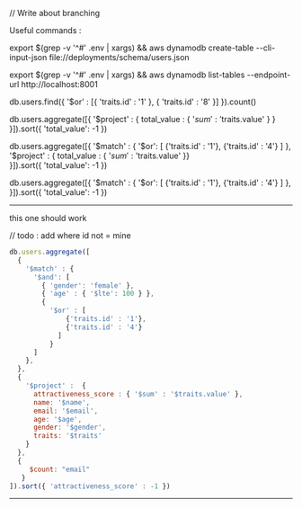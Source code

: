 // Write about branching

Useful commands :

export $(grep -v '^#' .env | xargs) && aws dynamodb create-table --cli-input-json file://deployments/schema/users.json

export $(grep -v '^#' .env | xargs) && aws dynamodb list-tables --endpoint-url http://localhost:8001

db.users.find({ '$or' : [{ 'traits.id' : '1' }, { 'traits.id' : '8' }]  }).count()

db.users.aggregate([{ '$project' : { total_value : { '$sum' : '$traits.value' }  }   }]).sort({ 'total_value': -1  })



db.users.aggregate([{ 
'$match' : { 
  '$or': [
    {'traits.id' : '1'}, {'traits.id' : '4'} ] },
'$project' : { total_value : { '$sum' : '$traits.value' }}   
}]).sort({ 'total_value': -1  })



db.users.aggregate([{
  '$match' : {
    '$or': [
      {'traits.id' : '1'}, 
      {'traits.id' : '4'} 
    ] 
  },
}]).sort({ 'total_value': -1  })

-------
this one should work

// todo : add where id not = mine

```javascript
db.users.aggregate([
  {
    '$match' : {
      '$and': [
        { 'gender': 'female' },
        { 'age' : { '$lte': 100 } },
        { 
          '$or' : [
              {'traits.id' : '1'},
              {'traits.id' : '4'}
            ] 
          }
      ]
    },
  },
  {
    '$project' :  { 
      attractiveness_score : { '$sum' : '$traits.value' },
      name: '$name',
      email: '$email',
      age: '$age',
      gender: '$gender',
      traits: '$traits'
    }
  },
  {
     $count: "email"
   }
]).sort({ 'attractiveness_score' : -1 })
```
------------
[//]: # (.sort&#40;{ 'total_value': -1  }&#41;)

